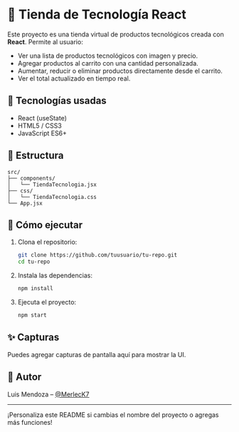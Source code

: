 # 🛒 Tienda de Tecnología React

Este proyecto es una tienda virtual de productos tecnológicos creada con **React**. Permite al usuario:

- Ver una lista de productos tecnológicos con imagen y precio.
- Agregar productos al carrito con una cantidad personalizada.
- Aumentar, reducir o eliminar productos directamente desde el carrito.
- Ver el total actualizado en tiempo real.

## 🚀 Tecnologías usadas

- React (useState)
- HTML5 / CSS3
- JavaScript ES6+

## 📁 Estructura

```
src/
├── components/
│   └── TiendaTecnologia.jsx
├── css/
│   └── TiendaTecnologia.css
└── App.jsx
```

## 🔧 Cómo ejecutar

1. Clona el repositorio:
   ```bash
   git clone https://github.com/tuusuario/tu-repo.git
   cd tu-repo
   ```

2. Instala las dependencias:
   ```bash
   npm install
   ```

3. Ejecuta el proyecto:
   ```bash
   npm start
   ```

## ✨ Capturas

Puedes agregar capturas de pantalla aquí para mostrar la UI.

## 📌 Autor

Luis Mendoza – [@MerlecK7](https://github.com/Merleck7)

---

¡Personaliza este README si cambias el nombre del proyecto o agregas más funciones!